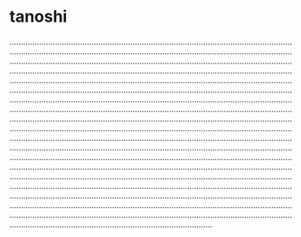 # tanoshi
.............................................................................................................................................................................................................................................................................................................................................................................................................................................................................................................................................................................................................................................................................................................................................................................................................................................................................................................................................................................................................................................................................................................................................................................................................................................................................................................................................................................................................................................................................................................................................................................................................................................................................................................................................................................................................................................................................................................................................................................................................................................................................................................................................................................................................................................................................................................................................................................................................................................................................................................................................